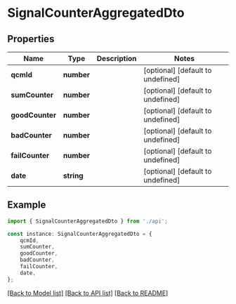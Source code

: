 # SignalCounterAggregatedDto


## Properties

Name | Type | Description | Notes
------------ | ------------- | ------------- | -------------
**qcmId** | **number** |  | [optional] [default to undefined]
**sumCounter** | **number** |  | [optional] [default to undefined]
**goodCounter** | **number** |  | [optional] [default to undefined]
**badCounter** | **number** |  | [optional] [default to undefined]
**failCounter** | **number** |  | [optional] [default to undefined]
**date** | **string** |  | [optional] [default to undefined]

## Example

```typescript
import { SignalCounterAggregatedDto } from './api';

const instance: SignalCounterAggregatedDto = {
    qcmId,
    sumCounter,
    goodCounter,
    badCounter,
    failCounter,
    date,
};
```

[[Back to Model list]](../README.md#documentation-for-models) [[Back to API list]](../README.md#documentation-for-api-endpoints) [[Back to README]](../README.md)
